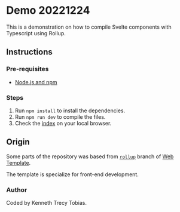 # Demo 20221224
This is a demonstration on how to compile Svelte components with Typescript using Rollup.

## Instructions

### Pre-requisites
- [Node.js and npm]

### Steps
1. Run `npm install` to install the dependencies.
3. Run `npm run dev` to compile the files.
4. Check the [index](./public/index.htm) on your local browser.

## Origin
Some parts of the repository was based from [`rollup`] branch of [Web Template].

The template is specialize for front-end development.

### Author
Coded by Kenneth Trecy Tobias.

[`rollup`]: https://github.com/KennethTrecy/web_template/tree/rollup
[Web Template]: https://github.com/KennethTrecy/web_template/
[MIT]: https://github.com/KennethTrecy/web_template/blob/master/LICENSE
[Node.js and npm]: https://nodejs.org/en/
